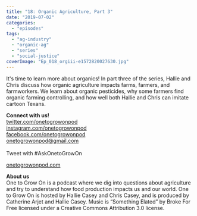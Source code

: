 ```yaml
---
title: "18: Organic Agriculture, Part 3"
date: "2019-07-02"
categories: 
  - "episodes"
tags: 
  - "ag-industry"
  - "organic-ag"
  - "series"
  - "social-justice"
coverImage: "Ep_018_orgiii-e1572820027630.jpg"
---
```


It's time to learn more about organics! In part three of the series, Hallie and Chris discuss how organic agriculture impacts farms, farmers, and farmworkers. We learn about organic pesticides, why some farmers find organic farming controlling, and how well both Hallie and Chris can imitate cartoon Texans.

**Connect with us!**  
[twitter.com/onetogrowonpod](http://twitter.com/onetogrowonpod)  
[instagram.com/onetogrowonpod  
](http://instagram.com/onetogrowonpod)[facebook.com/onetogrowonpod  
](http://facebook.com/onetogrowonpod)[onetogrowonpod@gmail.com  
](mailto:onetogrowonpod@gmail.com)  
Tweet with #AskOnetoGrowOn  
  
[onetogrowonpod.com](http://onetogrowonpod.com/)

**About us**  
One to Grow On is a podcast where we dig into questions about agriculture and try to understand how food production impacts us and our world. One to Grow On is hosted by Hallie Casey and Chris Casey, and is produced by Catherine Arjet and Hallie Casey. Music is “Something Elated” by Broke For Free licensed under a Creative Commons Attribution 3.0 license.
